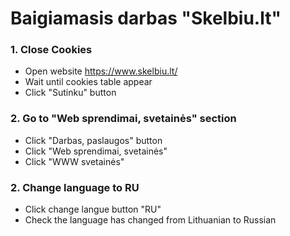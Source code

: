 ﻿# Baigiamasis darbas "Skelbiu.lt"
### 1. Close Cookies
* Open website https://www.skelbiu.lt/
* Wait until cookies table appear
* Click  "Sutinku" button
### 2. Go to "Web sprendimai, svetainės" section 
* Click "Darbas, paslaugos" button
* Click "Web sprendimai, svetainės"
* Click  "WWW svetainės"
### 2. Change language to RU
* Click change langue button "RU"
* Check the language has changed from Lithuanian to Russian